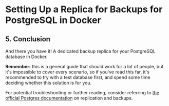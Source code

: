# Setting Up a Replica for Backups for PostgreSQL in Docker

## 5. Conclusion

And there you have it! A dedicated backup replica for your PostgreSQL database in Docker.

**Remember:** this is a general guide that should work for a lot of people, but it's impossible to
cover every scenario, so if you've read this far, it's recommended to try with a test database
first, and spend some time deciding whether this solution is for you.

For potential troubleshooting or further reading, consider referring to [the official Postgres documentation](https://www.postgresql.org/docs/16/logical-replication.html)
on replication and backups.
